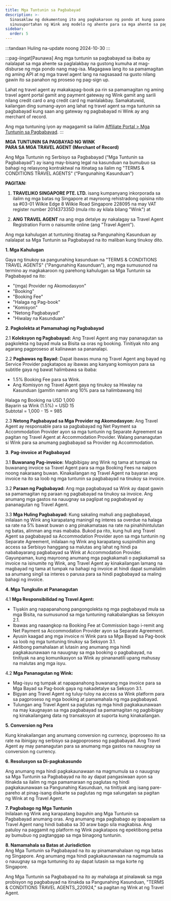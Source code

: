 ```yaml
---
title: Mga Tuntunin sa Pagbabayad
description: >-
  Sinasaklaw ng dokumentong ito ang pagkakaroon ng pondo at kung paano
  sinusuportahan ng Wink ang modelo ng ahente para sa mga ahente sa paglalakbay.
sidebar:
  order: 5
---
```

:::tandaan
Huling na-update noong 2024-10-30
:::

:::pag-iingat\[Paunawa]
Ang mga tuntunin sa pagbabayad sa ibaba ay nalalapat sa mga ahente sa paglalakbay na gustong kumuha at mag-disburse ng mga pondo nang mag-isa.
Magagawa lang ito sa pamamagitan ng aming API at ng mga travel agent lang na nagsasaad na gusto nilang gawin ito sa panahon ng proseso ng pag-sign up.

Lahat ng travel agent ay makakapag-book pa rin sa pamamagitan ng aming travel agent portal gamit ang payment gateway ng Wink gamit ang sarili nilang credit card o ang credit card ng manlalakbay. Samakatuwid, kailangan ding sumang-ayon ang lahat ng travel agent sa mga tuntunin sa pagbabayad kung saan ang gateway ng pagbabayad ni Wink ay ang merchant of record.

Ang mga tuntuning iyon ay magagamit sa ilalim [Affiliate Portal > Mga Tuntunin sa Pagbabayad](/studio/payment-terms).
:::

**MGA TUNTUNIN SA PAGBAYAD NG WINK**\
**PARA SA MGA TRAVEL AGENT (Merchant of Record)**

Ang Mga Tuntunin ng Serbisyo sa Pagbabayad (“Mga Tuntunin sa Pagbabayad”) ay isang may-bisang legal na kasunduan na bumubuo sa bahagi ng relasyong kontraktwal na itinatag sa ilalim ng "TERMS & CONDITIONS TRAVEL AGENTS" (“Pangunahing Kasunduan”)

**PAGITAN:**

1. **TRAVELIKO SINGAPORE PTE. LTD.** isang kumpanyang inkorporada sa ilalim ng mga batas ng Singapore at mayroong rehistradong opisina nito sa #03-01 Wilkie Edge 8 Wilkie Road Singapore 228095 na may VAT register number 201437335D (mula rito ay kilala bilang "Wink") at

2. **ANG TRAVEL AGENT** na ang mga detalye ay nakalagay sa Travel Agent Registration Form o naisumite online (ang "Travel Agent").

Ang mga kahulugan at tuntuning itinatag sa Pangunahing Kasunduan ay nalalapat sa Mga Tuntunin sa Pagbabayad na ito maliban kung tinukoy dito.

**1. Mga Kahulugan**

Gaya ng tinukoy sa pangunahing kasunduan na "TERMS & CONDITIONS TRAVEL AGENTS" ("Pangunahing Kasunduan"), ang mga sumusunod na termino ay magkakaroon ng parehong kahulugan sa Mga Tuntunin sa Pagbabayad na ito:

* "(mga) Provider ng Akomodasyon"
* "Booking"
* "Booking Fee"
* "Halaga ng Pag-book"
* "Komisyon"
* "Netong Pagbabayad"
* "Hiwalay na Kasunduan"

**2. Pagkolekta at Pamamahagi ng Pagbabayad**

2.1 **Koleksyon ng Pagbabayad:** Ang Travel Agent ang may pananagutan sa pagkolekta ng bayad mula sa Bisita sa oras ng booking. Tinitiyak nito ang agarang pagproseso at kalinawan sa pananalapi.

2.2 **Pagbawas ng Bayad:** Dapat ibawas muna ng Travel Agent ang bayad ng Service Provider pagkatapos ay ibawas ang kanyang komisyon para sa subtitle gaya ng bawat halimbawa sa ibaba:

* 1.5% Booking Fee para sa Wink.
* Ang Komisyon ng Travel Agent gaya ng tinukoy sa Hiwalay na Kasunduan (gamitin namin ang 10% para sa halimbawang ito)

Halaga ng Booking na USD 1,000\
Bayarin sa Wink (1.5%) = USD 15\
Subtotal = 1,000 - 15 = 985

2.3 **Netong Pagbabayad sa Mga Provider ng Akomodasyon:** Ang Travel Agent ay responsable para sa pagbabayad ng Net Payment sa Accommodation Provider ayon sa mga tuntunin ng Separate Agreement sa pagitan ng Travel Agent at Accommodation Provider. Walang pananagutan si Wink para sa anumang pagbabayad sa Provider ng Accommodation.

**3**. **Pag-invoice at Pagbabayad**

3.1 **Buwanang Pag-invoice:** Magbibigay ang Wink ng tama at tumpak na buwanang invoice sa Travel Agent para sa mga Booking Fees na naipon noong nakaraang buwan. Kinakailangan ng Travel Agent na bayaran ang invoice na ito sa loob ng mga tuntunin sa pagbabayad na tinukoy sa invoice.

3.2 **Paraan ng Pagbabayad:** Ang mga pagbabayad sa Wink ay dapat gawin sa pamamagitan ng paraan ng pagbabayad na tinukoy sa invoice. Ang anumang mga gastos na nauugnay sa paglipat ng pagbabayad ay pananagutan ng Travel Agent.

3.3 **Mga Huling Pagbabayad:** Kung sakaling mahuli ang pagbabayad, inilalaan ng Wink ang karapatang maningil ng interes sa overdue na halaga sa rate na 5% bawat buwan o ang pinakamataas na rate na pinahihintulutan ng batas, alinman ang mas mababa. Bukod pa rito, kung huli ang Travel Agent sa pagbabayad sa Accommodation Provider ayon sa mga tuntunin ng Separate Agreement, inilalaan ng Wink ang karapatang suspindihin ang access sa Serbisyo hanggang sa malutas ang lahat ng hindi pa nababayarang pagbabayad sa Wink at Accommodation Provider. Gayunpaman, kung mayroong anumang mga pagkakamali o pagkakamali sa invoice na isinumite ng Wink, ang Travel Agent ay kinakailangan lamang na magbayad ng tama at tumpak na bahagi ng invoice at hindi dapat sumailalim sa anumang singil sa interes o parusa para sa hindi pagbabayad sa maling bahagi ng invoice.

**4. Mga Tungkulin at Pananagutan**

4.1 **Mga Responsibilidad ng Travel Agent:**

* Tiyakin ang napapanahong pangongolekta ng mga pagbabayad mula sa mga Bisita, na sumusunod sa mga tuntuning nakabalangkas sa Seksyon 2.1.
* Ibawas ang naaangkop na Booking Fee at Commission bago i-remit ang Net Payment sa Accommodation Provider ayon sa Separate Agreement.
* Ayusin kaagad ang mga invoice ni Wink para sa Mga Bayad sa Pag-book sa loob ng mga tuntuning tinukoy sa Seksyon 3.1.
* Aktibong pamahalaan at lutasin ang anumang mga hindi pagkakaunawaan na nauugnay sa mga booking o pagbabayad, na tinitiyak na ang komunikasyon sa Wink ay pinananatili upang mahusay na malutas ang mga isyu.

4.2 **Mga Pananagutan ng Wink:**

* Mag-isyu ng tumpak at napapanahong buwanang mga invoice para sa Mga Bayad sa Pag-book gaya ng nakadetalye sa Seksyon 3.1.
* Bigyan ang Travel Agent ng tuluy-tuloy na access sa Wink platform para sa pagproseso ng mga booking at pamamahala ng mga pagbabayad.
* Tulungan ang Travel Agent sa paglutas ng mga hindi pagkakaunawaan na may kaugnayan sa mga pagbabayad sa pamamagitan ng pagbibigay ng kinakailangang data ng transaksyon at suporta kung kinakailangan.

**5. Conversion ng Pera**

Kung kinakailangan ang anumang conversion ng currency, ipoproseso ito sa rate na ibinigay ng serbisyo sa pagpoproseso ng pagbabayad. Ang Travel Agent ay may pananagutan para sa anumang mga gastos na nauugnay sa conversion ng currency.

**6. Resolusyon sa Di-pagkakasundo**

Ang anumang mga hindi pagkakaunawaan na magmumula sa o nauugnay sa Mga Tuntunin sa Pagbabayad na ito ay dapat pangasiwaan ayon sa itinakda sa ilalim ng mga pamamaraan ng paglutas ng hindi pagkakaunawaan sa Pangunahing Kasunduan, na tinitiyak ang isang pare-pareho at pinag-isang diskarte sa paglutas ng mga salungatan sa pagitan ng Wink at ng Travel Agent.

**7. Pagbabago ng Mga Tuntunin**\
Inilalaan ng Wink ang karapatang baguhin ang Mga Tuntunin sa Pagbabayad anumang oras. Ang anumang mga pagbabago ay ipapaalam sa Travel Agent nang hindi bababa sa 30 araw bago sila magkabisa. Ang patuloy na paggamit ng platform ng Wink pagkatapos ng epektibong petsa ay bumubuo ng pagtanggap sa mga binagong tuntunin.

**8. Namamahala sa Batas at Jurisdiction**\
Ang Mga Tuntunin sa Pagbabayad na ito ay pinamamahalaan ng mga batas ng Singapore. Ang anumang mga hindi pagkakaunawaan na nagmumula sa o nauugnay sa mga tuntuning ito ay dapat lutasin sa mga korte ng Singapore.

Ang Mga Tuntunin sa Pagbabayad na ito ay mahalaga at pinalawak sa mga probisyon ng pagbabayad na itinakda sa Pangunahing Kasunduan, "TERMS & CONDITIONS TRAVEL AGENTS\_220924," sa pagitan ng Wink at ng Travel Agent.

